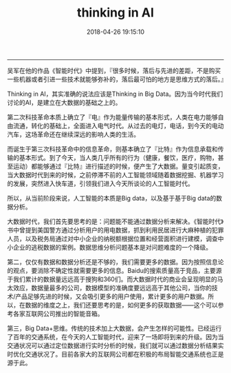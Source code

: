 ﻿---
layout: post
title:  thinking in AI
date:   2018-04-26 19:15:10
categories:  思考
tags: 思考
keywords: AI
description: 
---
----------------------------------
吴军在他的作品《智能时代》中提到，『很多时候，落后与先进的差距，不是购买一些机器或者引进一些技术就能够弥补的，落后最可怕的地方是思维方式的落后。』

Thinking in AI，其实准确的说法应该是Thinking in Big Data。因为当今时代我们讨论的AI，是建立在大数据的基础之上的。

第二次科技革命本质上确立了『电』作为能量传输的基本形式，人类在电力能够自由流通，转化的基础上，全面进入电气时代。从过去的电灯，电话，到今天的电动汽车，这场革命还在继续深远的影响人类的生活。

而诞生于第三次科技革命中的信息革命，则基本确立了『比特』作为信息承载和传输的基本形式。到了今天，当人类几乎所有的行为（健康，餐饮，医疗，购物，甚至运动）都能够通过『比特』进行描述的时候，便产生了大数据。量变引起质变，当大数据时代到来的时候，之前停滞不前的人工智能领域随着数据挖掘、机器学习的发展，突然进入快车道，引领我们进入今天所谈论的人工智能时代。


所以，从当前阶段来说，人工智能的本质是Big data，以及基于基于Big data的数据分析。

大数据时代，我们首先要思考的是：问题能不能通过数据分析来解决。《智能时代》书中曾提到美国警方通过分析用户的用电数据，抓到利用民居进行大麻种植的犯罪人员，以及税务局通过对中小企业的纳税额根据位置和经营面积进行建模，调查中小企业的逃税数据的案例。数据思维分析问题基本是对问题难度的一个降级。

第二，仅仅有数据和数据分析还是不够的，我们需要更多的数据。因为按照信息论的观点，要消除不确定性就需要更多的信息。Baidu的搜索质量高于竞品，主要源于我们累计的数据量远远高于搜狗和360们。而大数据时代的商业会呈现明显的马太效应，数据量最多的公司，数据模型的准确度要远远高于其他公司，当你的技术/产品足够先进的时候，又会吸引更多的用户使用，累计更多的用户数据。所以，在数据的维度之上，我们还要思考的是，如何更多的获取数据——这个可以参考各家互联网公司推出的智能音箱。

第三，Big Data+思维。传统的技术加上大数据，会产生怎样的可能性。已经运行了百年的交通系统，在今天的人工智能时代，迎来了一场即将到来的升级。因为当交通状况可以通过定位数据进行实时分析的时候，我们就可以通过数据分析结果实时优化交通状况了。目前各家大的互联网公司都在积极的布局智能交通系统也正是源于此。